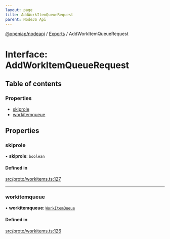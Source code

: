 ```yaml
---
layout: page
title: AddWorkItemQueueRequest
parent: NodeJS Api
---
```

[@openiap/nodeapi](../README) / [Exports](../modules) / AddWorkItemQueueRequest

# Interface: AddWorkItemQueueRequest

## Table of contents

### Properties

- [skiprole](AddWorkItemQueueRequest#skiprole)
- [workitemqueue](AddWorkItemQueueRequest#workitemqueue)

## Properties

### skiprole

• **skiprole**: `boolean`

#### Defined in

[src/proto/workitems.ts:127](https://github.com/openiap/nodeapi/blob/a6b5438/src/proto/workitems.ts#L127)

___

### workitemqueue

• **workitemqueue**: [`WorkItemQueue`](../modules#workitemqueue)

#### Defined in

[src/proto/workitems.ts:126](https://github.com/openiap/nodeapi/blob/a6b5438/src/proto/workitems.ts#L126)
